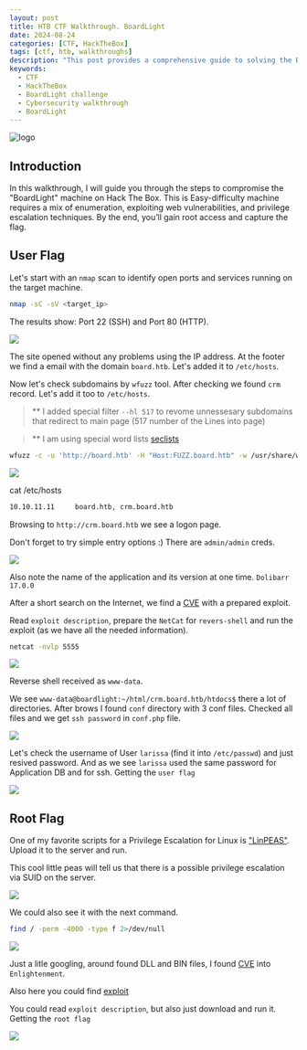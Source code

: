 ```yaml
---
layout: post
title: HTB CTF Walkthrough. BoardLight
date: 2024-08-24
categories: [CTF, HackTheBox]
tags: [ctf, htb, walkthroughs]
description: "This post provides a comprehensive guide to solving the BoardLight challenge on HackTheBox, including all steps and strategies."
keywords: 
  - CTF
  - HackTheBox
  - BoardLight challenge
  - Cybersecurity walkthrough
  - BoardLight
---
```


![logo](/assets/images/boardlight/1.png)

## Introduction

In this walkthrough, I will guide you through the steps to compromise the "BoardLight" machine on Hack The Box. This is Easy-difficulty machine requires a mix of enumeration, exploiting web vulnerabilities, and privilege escalation techniques. By the end, you’ll gain root access and capture the flag.

## User Flag

Let's start with an `nmap` scan to identify open ports and services running on the target machine.

```bash
nmap -sC -sV <target_ip>
```
The results show: Port 22 (SSH) and Port 80 (HTTP).

![](/assets/images/boardlight/2.png)

The site opened without any problems using the IP address.
At the footer we find a email with the domain `board.htb`. Let's added it to `/etc/hosts`.

Now let's check subdomains by `wfuzz` tool. After checking we found `crm` record. Let's add it too to `/etc/hosts`.
> ** I added special filter `--hl 517` to revome unnessesary subdomains that redirect to main page (517 number of the Lines into page)

> ** I am using special word lists [seclists](https://github.com/danielmiessler/SecLists)

```bash
wfuzz -c -u 'http://board.htb' -H "Host:FUZZ.board.htb" -w /usr/share/wordlists/seclists/Discovery/DNS/subdomains-top1million-20000.txt --hl 517
```

![](/assets/images/boardlight/3.png)

cat /etc/hosts
```bash
10.10.11.11     board.htb, crm.board.htb
```

Browsing to `http://crm.board.htb` we see a logon page. 

Don't forget to try simple entry options :) There are `admin/admin` creds.

![](/assets/images/boardlight/4.png)

Also note the name of the application and its version at one time. `Dolibarr 17.0.0`

After a short search on the Internet, we find a [CVE](https://github.com/nikn0laty/Exploit-for-Dolibarr-17.0.0-CVE-2023-30253) with a prepared exploit.

Read `exploit description`, prepare the `NetCat` for `revers-shell` and run the exploit (as we have all the needed information).

```bash
netcat -nvlp 5555
```

![](/assets/images/boardlight/5.png)


Reverse shell received as `www-data`.

We see `www-data@boardlight:~/html/crm.board.htb/htdocs$` there a lot of directories. After brows I found `conf` directory with 3 conf files. Checked all files and we get `ssh password` in `conf.php` file. 

![](/assets/images/boardlight/6.png)

Let's check the username of User `larissa` (find it into `/etc/passwd`) and just resived password. And as we see `larissa` used the same password for Application DB and for ssh. Getting the `user flag`

![](/assets/images/boardlight/7.png)

## Root Flag

One of my favorite scripts for a Privilege Escalation for Linux is ["LinPEAS"](https://github.com/peass-ng/PEASS-ng/tree/master/linPEAS).
Upload it to the server and run.

This cool little peas will tell us that there is a possible privilege escalation via SUID on the server. 

![](/assets/images/boardlight/8.png)

We could also see it with the next command.

```bash
find / -perm -4000 -type f 2>/dev/null
```
![](/assets/images/boardlight/9.png)

Just a litle googling, around found DLL and BIN files, I found [CVE](https://www.exploit-db.com/exploits/51180) into `Enlightenment`.

Also here you could find [exploit](https://github.com/MaherAzzouzi/CVE-2022-37706-LPE-exploit/blob/main/README.md)

You could read `exploit description`, but also just download and run it.
Getting the `root flag`

![](/assets/images/boardlight/10.png)